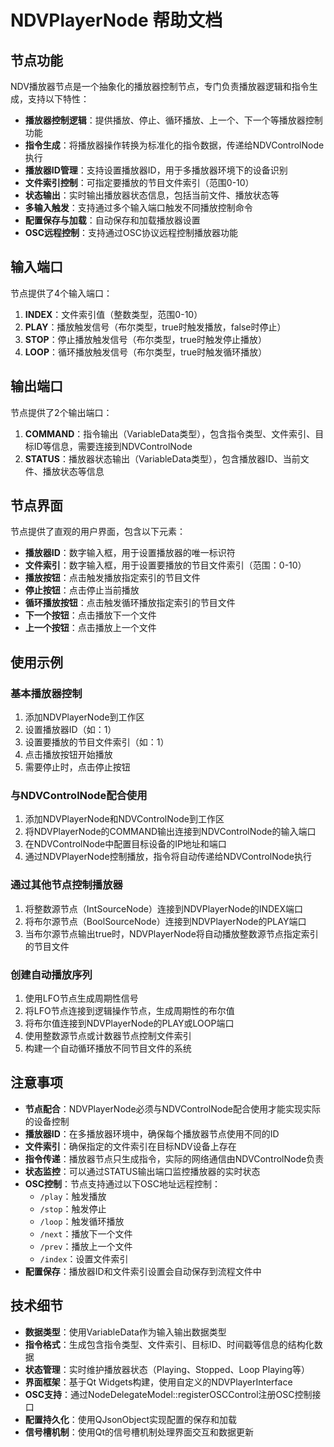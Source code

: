 # NDVPlayerNode 帮助文档

## 节点功能
NDV播放器节点是一个抽象化的播放器控制节点，专门负责播放器逻辑和指令生成，支持以下特性：

- **播放器控制逻辑**：提供播放、停止、循环播放、上一个、下一个等播放器控制功能
- **指令生成**：将播放器操作转换为标准化的指令数据，传递给NDVControlNode执行
- **播放器ID管理**：支持设置播放器ID，用于多播放器环境下的设备识别
- **文件索引控制**：可指定要播放的节目文件索引（范围0-10）
- **状态输出**：实时输出播放器状态信息，包括当前文件、播放状态等
- **多输入触发**：支持通过多个输入端口触发不同播放控制命令
- **配置保存与加载**：自动保存和加载播放器设置
- **OSC远程控制**：支持通过OSC协议远程控制播放器功能

## 输入端口
节点提供了4个输入端口：

1. **INDEX**：文件索引值（整数类型，范围0-10）
2. **PLAY**：播放触发信号（布尔类型，true时触发播放，false时停止）
3. **STOP**：停止播放触发信号（布尔类型，true时触发停止播放）
4. **LOOP**：循环播放触发信号（布尔类型，true时触发循环播放）

## 输出端口
节点提供了2个输出端口：

1. **COMMAND**：指令输出（VariableData类型），包含指令类型、文件索引、目标ID等信息，需要连接到NDVControlNode
2. **STATUS**：播放器状态输出（VariableData类型），包含播放器ID、当前文件、播放状态等信息

## 节点界面
节点提供了直观的用户界面，包含以下元素：

- **播放器ID**：数字输入框，用于设置播放器的唯一标识符
- **文件索引**：数字输入框，用于设置要播放的节目文件索引（范围：0-10）
- **播放按钮**：点击触发播放指定索引的节目文件
- **停止按钮**：点击停止当前播放
- **循环播放按钮**：点击触发循环播放指定索引的节目文件
- **下一个按钮**：点击播放下一个文件
- **上一个按钮**：点击播放上一个文件

## 使用示例

### 基本播放器控制
1. 添加NDVPlayerNode到工作区
2. 设置播放器ID（如：1）
3. 设置要播放的节目文件索引（如：1）
4. 点击播放按钮开始播放
5. 需要停止时，点击停止按钮

### 与NDVControlNode配合使用
1. 添加NDVPlayerNode和NDVControlNode到工作区
2. 将NDVPlayerNode的COMMAND输出连接到NDVControlNode的输入端口
3. 在NDVControlNode中配置目标设备的IP地址和端口
4. 通过NDVPlayerNode控制播放，指令将自动传递给NDVControlNode执行

### 通过其他节点控制播放器
1. 将整数源节点（IntSourceNode）连接到NDVPlayerNode的INDEX端口
2. 将布尔源节点（BoolSourceNode）连接到NDVPlayerNode的PLAY端口
3. 当布尔源节点输出true时，NDVPlayerNode将自动播放整数源节点指定索引的节目文件

### 创建自动播放序列
1. 使用LFO节点生成周期性信号
2. 将LFO节点连接到逻辑操作节点，生成周期性的布尔值
3. 将布尔值连接到NDVPlayerNode的PLAY或LOOP端口
4. 使用整数源节点或计数器节点控制文件索引
5. 构建一个自动循环播放不同节目文件的系统

## 注意事项

- **节点配合**：NDVPlayerNode必须与NDVControlNode配合使用才能实现实际的设备控制
- **播放器ID**：在多播放器环境中，确保每个播放器节点使用不同的ID
- **文件索引**：确保指定的文件索引在目标NDV设备上存在
- **指令传递**：播放器节点只生成指令，实际的网络通信由NDVControlNode负责
- **状态监控**：可以通过STATUS输出端口监控播放器的实时状态
- **OSC控制**：节点支持通过以下OSC地址远程控制：
  - `/play`：触发播放
  - `/stop`：触发停止
  - `/loop`：触发循环播放
  - `/next`：播放下一个文件
  - `/prev`：播放上一个文件
  - `/index`：设置文件索引
- **配置保存**：播放器ID和文件索引设置会自动保存到流程文件中

## 技术细节

- **数据类型**：使用VariableData作为输入输出数据类型
- **指令格式**：生成包含指令类型、文件索引、目标ID、时间戳等信息的结构化数据
- **状态管理**：实时维护播放器状态（Playing、Stopped、Loop Playing等）
- **界面框架**：基于Qt Widgets构建，使用自定义的NDVPlayerInterface
- **OSC支持**：通过NodeDelegateModel::registerOSCControl注册OSC控制接口
- **配置持久化**：使用QJsonObject实现配置的保存和加载
- **信号槽机制**：使用Qt的信号槽机制处理界面交互和数据更新